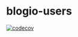 # blogio-users

[![codecov](https://codecov.io/gh/Loniowsky/blogio-users/branch/main/graph/badge.svg?token=5S4KGKNPNG)](https://codecov.io/gh/Loniowsky/blogio-users)
